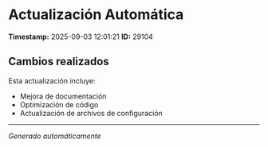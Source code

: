 # Actualización Automática

**Timestamp:** 2025-09-03 12:01:21
**ID:** 29104

## Cambios realizados

Esta actualización incluye:
- Mejora de documentación
- Optimización de código
- Actualización de archivos de configuración

---
*Generado automáticamente*
